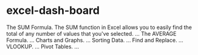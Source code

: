 # excel-dash-board
The SUM Formula. The SUM function in Excel allows you to easily find the total of any number of values that you've selected. ... The AVERAGE Formula. ... Charts and Graphs. ... Sorting Data. ... Find and Replace. ... VLOOKUP. ... Pivot Tables. ...
